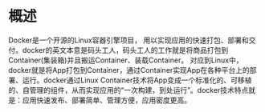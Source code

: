# 概述<a name="ZH-CN_TOPIC_0184808191"></a>

Docker是一个开源的Linux容器引擎项目， 用以实现应用的快速打包、部署和交付。docker的英文本意是码头工人，码头工人的工作就是将商品打包到Container\(集装箱\)并且搬运Container、装载Container。 对应到Linux中，docker就是将App打包到Container，通过Container实现App在各种平台上的部署、运行。docker通过Linux Container技术将App变成一个标准化的、可移植的、自管理的组件，从而实现应用的“一次构建，到处运行”。docker技术特点就是：应用快速发布、部署简单、管理方便，应用密度更高。

